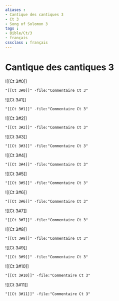 ```yaml
---
aliases : 
- Cantique des cantiques 3
- Ct 3
- Song of Solomon 3
tags : 
- Bible/Ct/3
- français
cssclass : français
---
```


# Cantique des cantiques 3

![[Ct 3#0]]

```query
"[[Ct 3#0]]" -file:"Commentaire Ct 3"
```

![[Ct 3#1]]

```query
"[[Ct 3#1]]" -file:"Commentaire Ct 3"
```

![[Ct 3#2]]

```query
"[[Ct 3#2]]" -file:"Commentaire Ct 3"
```

![[Ct 3#3]]

```query
"[[Ct 3#3]]" -file:"Commentaire Ct 3"
```

![[Ct 3#4]]

```query
"[[Ct 3#4]]" -file:"Commentaire Ct 3"
```

![[Ct 3#5]]

```query
"[[Ct 3#5]]" -file:"Commentaire Ct 3"
```

![[Ct 3#6]]

```query
"[[Ct 3#6]]" -file:"Commentaire Ct 3"
```

![[Ct 3#7]]

```query
"[[Ct 3#7]]" -file:"Commentaire Ct 3"
```

![[Ct 3#8]]

```query
"[[Ct 3#8]]" -file:"Commentaire Ct 3"
```

![[Ct 3#9]]

```query
"[[Ct 3#9]]" -file:"Commentaire Ct 3"
```

![[Ct 3#10]]

```query
"[[Ct 3#10]]" -file:"Commentaire Ct 3"
```

![[Ct 3#11]]

```query
"[[Ct 3#11]]" -file:"Commentaire Ct 3"
```

